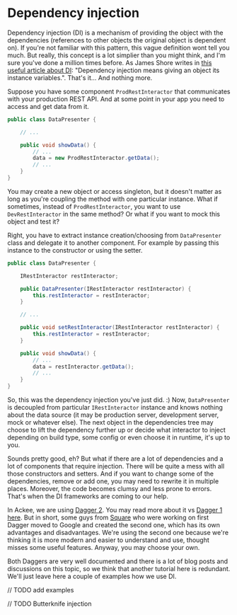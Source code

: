 # Dependency injection

Dependency injection (DI) is a mechanism of providing the object with the dependencies (references to other objects the original object is dependent on). If you're not familiar with this pattern, this vague definition wont tell you much. But really, this concept is a lot simplier than you might think, and I'm sure you've done a million times before. As James Shore writes in [this useful article about DI][1]: "Dependency injection means giving an object its instance variables.". That's it... And nothing more.

Suppose you have some component `ProdRestInteractor` that communicates with your production REST API. And at some point in your app you need to access and get data from it.

```java
public class DataPresenter {

    // ...

    public void showData() {
        // ...
        data = new ProdRestInteractor.getData();
        // ...
    }
}
```

You may create a new object or access singleton, but it doesn't matter as long as you're coupling the method with one particular instance. What if sometimes, instead of `ProdRestInteractor`, you want to use `DevRestInteractor` in the same method? Or what if you want to mock this object and test it?

Right, you have to extract instance creation/choosing from `DataPresenter` class and delegate it to another component. For example by passing this instance to the constructor or using the setter.

```java
public class DataPresenter {

    IRestInteractor restInteractor;

    public DataPresenter(IRestInteractor restInteractor) {
        this.restInteractor = restInteractor;
    }

    // ...

    public void setRestInteractor(IRestInteractor restInteractor) {
        this.restInteractor = restInteractor;
    }

    public void showData() {
        // ...
        data = restInteractor.getData();
        // ...
    }
}
```

So, this was the dependency injection you've just did. :) Now, `DataPresenter` is decoupled from particular `IRestInteractor` instance and knows nothing about the data source (it may be production server, development server, mock or whatever else). The next object in the dependencies tree may choose to lift the dependency further up or decide what interactor to inject depending on build type, some config or even choose it in runtime, it's up to you.

Sounds pretty good, eh? But what if there are a lot of dependencies and a lot of components that require injection. There will be quite a mess with all those constructors and setters. And if you want to change some of the dependencies, remove or add one, you may need to rewrite it in multiple places. Moreover, the code becomes clumsy and less prone to errors. That's when the DI frameworks are coming to our help. 

In Ackee, we are using [Dagger 2][2]. You may read more about it vs [Dagger 1][3] [here][4]. But in short, some guys from [Square][5] who were working on first Dagger moved to Google and created the second one, which has its own advantages and disadvantages. We're using the second one because we're thinking it is more modern and easier to understand and use, thought misses some useful features. Anyway, you may choose your own.

Both Daggers are very well documented and there is a lot of blog posts and discussions on this topic, so we think that another tutorial here is redundant. We'll just leave here a couple of examples how we use DI.

// TODO add examples

// TODO Butterknife injection

[1]:	http://www.jamesshore.com/Blog/Dependency-Injection-Demystified.html
[2]:	https://google.github.io/dagger/
[3]:	http://square.github.io/dagger/
[4]:	http://stackoverflow.com/questions/31354975/java-dependency-injection-dagger-1-vs-dagger-2-which-is-better
[5]:  http://square.github.io/
